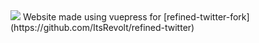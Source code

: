 <img src="https://i.imgur.com/bMdJZTj.png" />
Website made using vuepress for [refined-twitter-fork](https://github.com/ItsRevolt/refined-twitter)
